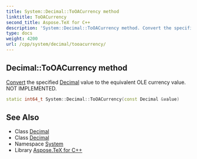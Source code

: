 ```yaml
---
title: System::Decimal::ToOACurrency method
linktitle: ToOACurrency
second_title: Aspose.TeX for C++
description: 'System::Decimal::ToOACurrency method. Convert the specified Decimal value to the equivalent OLE currency value. NOT IMPLEMENTED in C++.'
type: docs
weight: 4200
url: /cpp/system/decimal/tooacurrency/
---
```

## Decimal::ToOACurrency method


[Convert](../../convert/) the specified [Decimal](../) value to the equivalent OLE currency value. NOT IMPLEMENTED.

```cpp
static int64_t System::Decimal::ToOACurrency(const Decimal &value)
```

## See Also

* Class [Decimal](../)
* Class [Decimal](../)
* Namespace [System](../../)
* Library [Aspose.TeX for C++](../../../)
